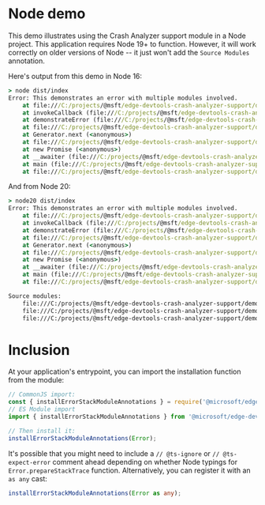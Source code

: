 # Node demo

This demo illustrates using the Crash Analyzer support module in a Node project. This application requires Node 19+
to function. However, it will work correctly on older versions of Node -- it just won't add the `Source Modules`
annotation.

Here's output from this demo in Node 16:

```cmd
> node dist/index
Error: This demonstrates an error with multiple modules involved.
    at file:///C:/projects/@msft/edge-devtools-crash-analyzer-support/demo/node/dist/demonstrate-error.js:7:15
    at invokeCallback (file:///C:/projects/@msft/edge-devtools-crash-analyzer-support/demo/node/dist/invoke-callback.js:5:5)
    at demonstrateError (file:///C:/projects/@msft/edge-devtools-crash-analyzer-support/demo/node/dist/demonstrate-error.js:6:5)
    at file:///C:/projects/@msft/edge-devtools-crash-analyzer-support/demo/node/dist/index.js:16:9
    at Generator.next (<anonymous>)
    at file:///C:/projects/@msft/edge-devtools-crash-analyzer-support/demo/node/dist/index.js:7:71
    at new Promise (<anonymous>)
    at __awaiter (file:///C:/projects/@msft/edge-devtools-crash-analyzer-support/demo/node/dist/index.js:3:12)
    at main (file:///C:/projects/@msft/edge-devtools-crash-analyzer-support/demo/node/dist/index.js:15:12)
    at file:///C:/projects/@msft/edge-devtools-crash-analyzer-support/demo/node/dist/index.js:19:1
```

And from Node 20:

```cmd
> node20 dist/index
Error: This demonstrates an error with multiple modules involved.
    at file:///C:/projects/@msft/edge-devtools-crash-analyzer-support/demo/node/dist/demonstrate-error.js:7:15
    at invokeCallback (file:///C:/projects/@msft/edge-devtools-crash-analyzer-support/demo/node/dist/invoke-callback.js:5:5)
    at demonstrateError (file:///C:/projects/@msft/edge-devtools-crash-analyzer-support/demo/node/dist/demonstrate-error.js:6:5)
    at file:///C:/projects/@msft/edge-devtools-crash-analyzer-support/demo/node/dist/index.js:16:9
    at Generator.next (<anonymous>)
    at file:///C:/projects/@msft/edge-devtools-crash-analyzer-support/demo/node/dist/index.js:7:71
    at new Promise (<anonymous>)
    at __awaiter (file:///C:/projects/@msft/edge-devtools-crash-analyzer-support/demo/node/dist/index.js:3:12)
    at main (file:///C:/projects/@msft/edge-devtools-crash-analyzer-support/demo/node/dist/index.js:15:12)
    at file:///C:/projects/@msft/edge-devtools-crash-analyzer-support/demo/node/dist/index.js:19:1

Source modules:
    file:///C:/projects/@msft/edge-devtools-crash-analyzer-support/demo/node/dist/demonstrate-error.js 5850b5a4d8a81099986b9c4035cbaa7d981ddaa0c39e3faf1604132684493cd4
    file:///C:/projects/@msft/edge-devtools-crash-analyzer-support/demo/node/dist/invoke-callback.js 9a86fa0e723d2ec0b7b79383fd94f0c468140b43fbd5ba17c4a833b492a6d3aa
    file:///C:/projects/@msft/edge-devtools-crash-analyzer-support/demo/node/dist/index.js 6cdea6ac6e18ebb3197f995d14d9714cdf8d5bfbecc7b30c7401a67945c0b6d0
```

# Inclusion

At your application's entrypoint, you can import the installation function from the module:

```js
// CommonJS import:
const { installErrorStackModuleAnnotations } = require('@microsoft/edge-devtools-crash-analyzer-support');
// ES Module import
import { installErrorStackModuleAnnotations } from '@microsoft/edge-devtools-crash-analyzer-support';

// Then install it:
installErrorStackModuleAnnotations(Error);
```

It's possible that you might need to include a `// @ts-ignore` or `// @ts-expect-error` comment ahead depending on
whether Node typings for `Error.prepareStackTrace` function. Alternatively, you can register it with an `as any` cast:

```ts
installErrorStackModuleAnnotations(Error as any);
```

